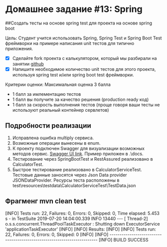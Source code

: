 ﻿# Домашнее задание #13: Spring

##Создать тесты на основе spring test для проекта на основе spring boot

Цель: Студент учится использовать Spring, Spring Test и Spring Boot Test фреймворки на примере написания unit тестов для типично приложения.
- [X] Сделайте fork проекта с калькулятором, который мы разбирали на занятии [github](https://github.com/PokimonZerg/otus-junit5-springboot)
- [X] Напишите необходимое количество unit тестов для этого проекта, используя spring test и/или spring boot test фреймворки.

Критерии оценки: Максимальная оценка 3 балла
+ 1 балл за имлементацию тестов
+ 1 балл вы получите за качество решения (production ready код)
+ 1 балл за скорость выполнения тестов (проще говоря ваши тесты не используют реальный контейнер сервлетов)

## Подробности реализации

1. Исправлена ошибка multiply сервиса.
2. Возможные операции вынесены в enum.
3. К проекту подключен Swagger для визуализации возможных методов сервис. [Swagger UI link](http://localhost:8080/swagger-ui.html#/calculator-controller/calcUsingGET).
Пример приложен в .\docs.
4. Тестирование через SpringBootTest и RestAssured реализовано в CalculatorTest.
5. Быстрое тестирование реализовано в CalculatorServiceTest. Тестовые данные заносятся через Json Data provider JSONDataProvider. Ресурсы теста расположены в 
test\resources\testdata\CalculatorServiceTest\TestData.json


## Фрагменг mvn clean test

[INFO] Tests run: 22, Failures: 0, Errors: 0, Skipped: 0, Time elapsed: 5.453 s - in TestSuite
2019-07-20 14:04:00.339  INFO 13440 --- [       Thread-2] o.s.s.concurrent.ThreadPoolTaskExecutor  : Shutting down ExecutorService 'applicationTaskExecutor'
[INFO]
[INFO] Results:
[INFO]
[INFO] Tests run: 22, Failures: 0, Errors: 0, Skipped: 0
[INFO]
[INFO] ------------------------------------------------------------------------
[INFO] BUILD SUCCESS
